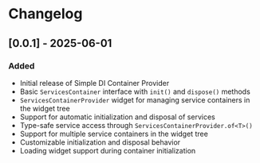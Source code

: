 # Changelog

## [0.0.1] - 2025-06-01

### Added

- Initial release of Simple DI Container Provider
- Basic `ServicesContainer` interface with `init()` and `dispose()` methods
- `ServicesContainerProvider` widget for managing service containers in the widget tree
- Support for automatic initialization and disposal of services
- Type-safe service access through `ServicesContainerProvider.of<T>()`
- Support for multiple service containers in the widget tree
- Customizable initialization and disposal behavior
- Loading widget support during container initialization
